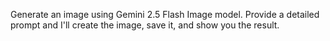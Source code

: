 Generate an image using Gemini 2.5 Flash Image model. Provide a detailed prompt and I'll create the image, save it, and show you the result.